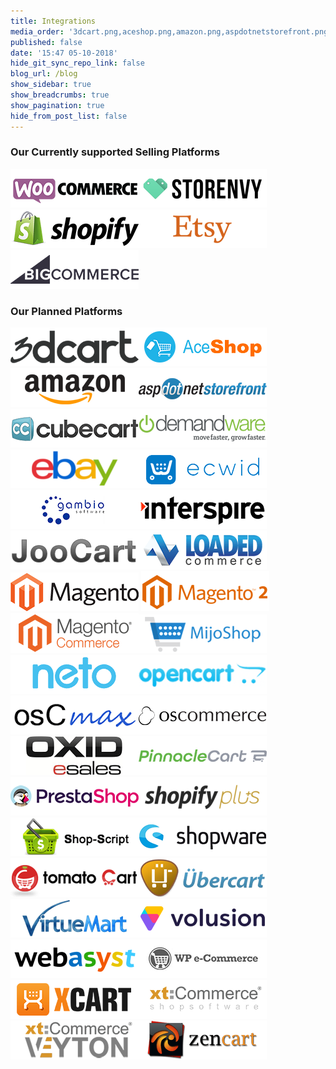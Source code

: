 ```yaml
---
title: Integrations
media_order: '3dcart.png,aceshop.png,amazon.png,aspdotnetstorefront.png,bigcommerce.png,cs-cart.png,cubecart.png,demandware.png,ebay.png,ecwid.png,etsy.png,gambio.png,interspire.png,joocart.png,loaded-commerce.png,magento.png,magento2.png,magento-cc.png,mijoshop.png,neto.png,opencart.png,oscmax.png,oscommerce.png,oxid.png,pinnacle-cart.png,prestashop.png,shopify.png,shopify-plus.png,shop-script.png,shopware.png,storenvy.png,tomatocart.png,ubercart.png,virtuemart.png,volusion.png,webasyst.png,woocommerce.png,wpe-commerce.png,x-cart.png,xt-commerce.png,xt-commerce-veyton.png,zen-cart.png'
published: false
date: '15:47 05-10-2018'
hide_git_sync_repo_link: false
blog_url: /blog
show_sidebar: true
show_breadcrumbs: true
show_pagination: true
hide_from_post_list: false
---
```


### Our Currently supported Selling Platforms

![](woocommerce.png)![](storenvy.png)![](shopify.png)![](etsy.png)![](bigcommerce.png)

### Our Planned Platforms

![](3dcart.png)![](aceshop.png)![](amazon.png)![](aspdotnetstorefront.png) 
&nbsp;
![](cubecart.png)![](demandware.png)![](ebay.png)![](ecwid.png)
&nbsp;
![](gambio.png)![](interspire.png)![](joocart.png)![](loaded-commerce.png)
&nbsp;
![](magento.png) ![](magento2.png)![](magento-cc.png)![](mijoshop.png)
&nbsp;
![](neto.png)![](opencart.png)![](oscmax.png)![](oscommerce.png)
&nbsp;
![](oxid.png)![](pinnacle-cart.png)![](prestashop.png)![](shopify-plus.png)
&nbsp;
![](shop-script.png)![](shopware.png)![](tomatocart.png)![](ubercart.png)
&nbsp;
![](virtuemart.png)![](volusion.png)![](webasyst.png)![](wpe-commerce.png)
&nbsp;
![](x-cart.png)![](xt-commerce.png)![](xt-commerce-veyton.png)![](zen-cart.png)
&nbsp;